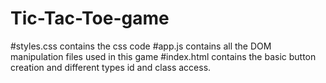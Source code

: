 ﻿# Tic-Tac-Toe-game
 #styles.css contains the css code
 #app.js contains all the DOM manipulation files used in this game
 #index.html contains the basic button creation and different types id and class access.
